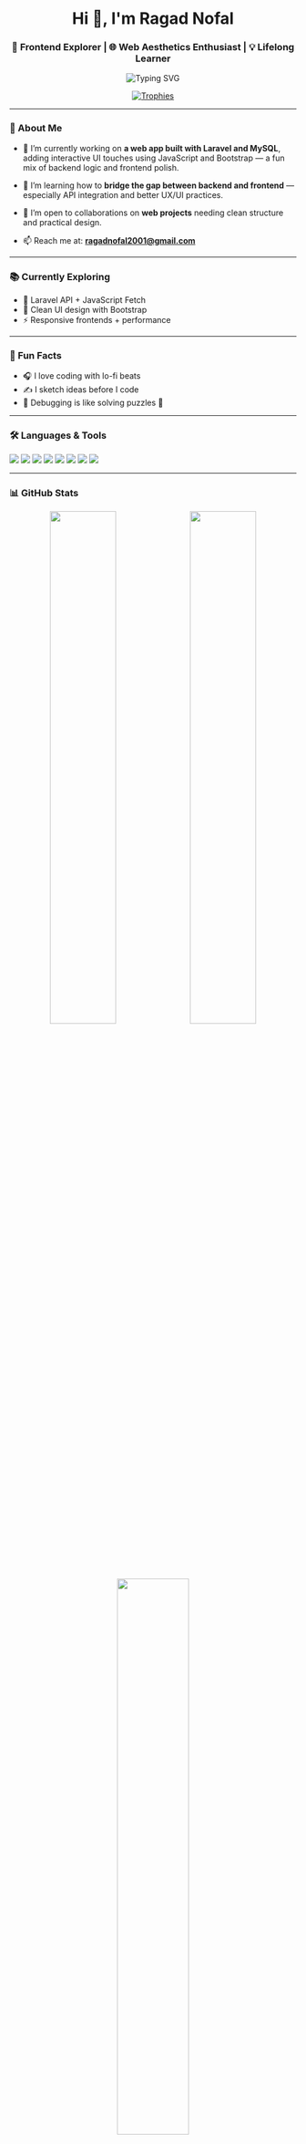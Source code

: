 <h1 align="center">Hi 👋, I'm Ragad Nofal</h1>
<h3 align="center">🚀 Frontend Explorer | 🌐 Web Aesthetics Enthusiast | 💡 Lifelong Learner</h3>

<p align="center">
  <img src="https://readme-typing-svg.demolab.com?font=Fira+Code&duration=2000&pause=1000&color=36BCF7&center=true&vCenter=true&width=435&lines=Hi+%F0%9F%91%8B%2C+I'm+Ragad+Nofal;Frontend+Explorer+%F0%9F%9A%80;Laravel+%7C+JS+%7C+UX+Lover;Always+learning+something+new+%F0%9F%8C%9F" alt="Typing SVG" />
</p>

<p align="center">
  <a href="https://github.com/ryo-ma/github-profile-trophy">
    <img src="https://github-profile-trophy.vercel.app/?username=ragadnofal&theme=algolia&row=2&column=3" alt="Trophies" />
  </a>
</p>

---

### 🌟 About Me

- 🔭 I’m currently working on **a web app built with Laravel and MySQL**, adding interactive UI touches using JavaScript and Bootstrap — a fun mix of backend logic and frontend polish.

- 🌱 I’m learning how to **bridge the gap between backend and frontend** — especially API integration and better UX/UI practices.

- 👯 I’m open to collaborations on **web projects** needing clean structure and practical design.

- 📫 Reach me at: **ragadnofal2001@gmail.com**

---

### 📚 Currently Exploring
- 🔌 Laravel API + JavaScript Fetch
- 🎨 Clean UI design with Bootstrap
- ⚡ Responsive frontends + performance

---

### 🧠 Fun Facts
- 🎧 I love coding with lo-fi beats  
- ✍️ I sketch ideas before I code  
- 🧩 Debugging is like solving puzzles 🧠

---

### 🛠️ Languages & Tools
<p align="left">
  <a href="https://getbootstrap.com" target="_blank"><img src="https://img.shields.io/badge/-Bootstrap-563D7C?style=flat&logo=bootstrap&logoColor=white"/></a>
  <a href="https://developer.mozilla.org/en-US/docs/Web/JavaScript" target="_blank"><img src="https://img.shields.io/badge/-JavaScript-F7DF1E?style=flat&logo=javascript&logoColor=black"/></a>
  <a href="https://www.mysql.com/" target="_blank"><img src="https://img.shields.io/badge/-MySQL-4479A1?style=flat&logo=mysql&logoColor=white"/></a>
  <a href="https://laravel.com/" target="_blank"><img src="https://img.shields.io/badge/-Laravel-FF2D20?style=flat&logo=laravel&logoColor=white"/></a>
  <a href="https://www.php.net" target="_blank"><img src="https://img.shields.io/badge/-PHP-777BB4?style=flat&logo=php&logoColor=white"/></a>
  <a href="https://html.spec.whatwg.org/" target="_blank"><img src="https://img.shields.io/badge/-HTML5-E34F26?style=flat&logo=html5&logoColor=white"/></a>
  <a href="https://www.w3.org/Style/CSS/" target="_blank"><img src="https://img.shields.io/badge/-CSS3-1572B6?style=flat&logo=css3&logoColor=white"/></a>
  <a href="https://www.postman.com/" target="_blank"><img src="https://img.shields.io/badge/-Postman-FF6C37?style=flat&logo=postman&logoColor=white"/></a>
</p>

---

### 📊 GitHub Stats
<div align="center">
  <img src="https://github-readme-stats.vercel.app/api?username=ragadnofal&show_icons=true&theme=tokyonight" width="48%" />
  <img src="https://github-readme-streak-stats.herokuapp.com/?user=ragadnofal&theme=tokyonight" width="48%" />
  <br />
  <img src="https://github-readme-stats.vercel.app/api/top-langs/?username=ragadnofal&layout=compact&theme=tokyonight" width="50%" />
</div>

---

### 🤝 Connect With Me
<p align="left">
  <a href="https://www.linkedin.com/in/ragad-nofal" target="_blank">
    <img src="https://img.shields.io/badge/LinkedIn-blue?style=flat&logo=linkedin&logoColor=white" />
  </a>
  <a href="mailto:ragadnofal2001@gmail.com">
    <img src="https://img.shields.io/badge/Gmail-D14836?style=flat&logo=gmail&logoColor=white" />
  </a>
</p>

---

<!-- Optionally add snake animation -->
<!-- <img src="https://github.com/ragadnofal/ragadnofal/raw/main/github-contribution-grid-snake.svg" alt="snake gif" width="100%" /> -->

> ✨ *"Code is like art. It’s better when it’s elegant, efficient, and a little bit fun."*


